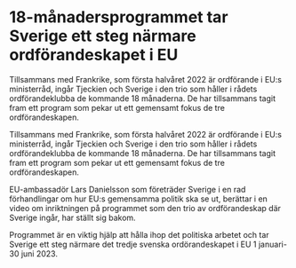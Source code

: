 # 18-månadersprogrammet tar Sverige ett steg närmare ordförandeskapet i EU

Tillsammans med Frankrike, som första halvåret 2022 är ordförande i EU:s ministerråd, ingår Tjeckien och Sverige i den trio som håller i rådets ordförandeklubba de kommande 18 månaderna. De har tillsammans tagit fram ett program som pekar ut ett gemensamt fokus de tre ordförandeskapen.

Tillsammans med Frankrike, som första halvåret 2022 är ordförande i EU:s ministerråd, ingår Tjeckien och Sverige i den trio som håller i rådets ordförandeklubba de kommande 18 månaderna. De har tillsammans tagit fram ett program som pekar ut ett gemensamt fokus de tre ordförandeskapen.

EU-ambassadör Lars Danielsson som företräder Sverige i en rad förhandlingar om hur EU:s gemensamma politik ska se ut, berättar i en video om inriktningen på programmet som den trio av ordförandeskap där Sverige ingår, har ställt sig bakom.

Programmet är en viktig hjälp att hålla ihop det politiska arbetet och tar Sverige ett steg närmare det tredje svenska ordörandeskapet i EU
1 januari-30 juni 2023.
